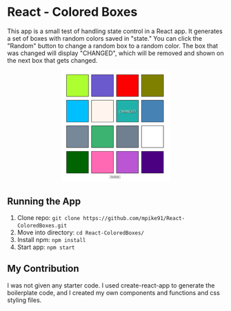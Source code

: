 # React - Colored Boxes
This app is a small test of handling state control in a React app. It generates a set of boxes with random colors saved in "state." You can click the "Random" button to change a random box to a random color. The box that was changed will display "CHANGED", which will be removed and shown on the next box that gets changed.

<p align="center">
  <img width="50%" src="boxes.png" alt="Image of app">
</p>

## Running the App
1) Clone repo: `git clone https://github.com/mpike91/React-ColoredBoxes.git`
2) Move into directory: `cd React-ColoredBoxes/`
3) Install npm: `npm install`
4) Start app: `npm start`

## My Contribution
I was not given any starter code. I used create-react-app to generate the boilerplate code, and I created my own components and functions and css styling files.
